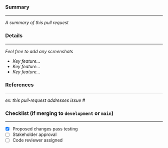 ### Summary
---
_A summary of this pull request_

### Details
---
_Feel free to add any screenshots_
- _Key feature..._
- _Key feature..._
- _Key feature..._

### References
---
_ex: this pull-request addresses issue #_

### Checklist (if merging to `development` or `main`)
---
- [x] Proposed changes pass testing
- [ ] Stakeholder approval
- [ ] Code reviewer assigned
